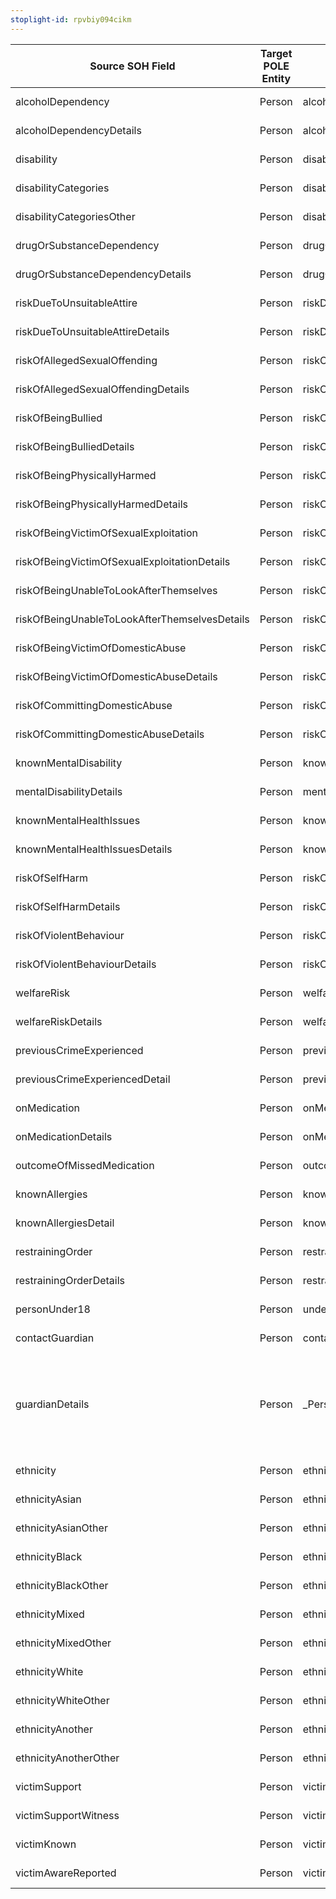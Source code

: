 ```yaml
---
stoplight-id: rpvbiy094cikm
---
```


Source SOH Field                               |  Target POLE Entity  |  Target Data Model Field                        |  Mapping Type
-----------------------------------------------|----------------------|-------------------------------------------------|-------------------------------------------------
alcoholDependency                              |  Person              |  alcoholDependency                              |  Direct Mapping
alcoholDependencyDetails                       |  Person              |  alcoholDependencyDetails                       |  Direct Mapping
disability                                     |  Person              |  disability                                     |  Direct Mapping
disabilityCategories                           |  Person              |  disabilityCategory                             |  Direct Mapping
disabilityCategoriesOther                      |  Person              |  disabilityDetails                              |  Direct Mapping
drugOrSubstanceDependency                      |  Person              |  drugOrSubstanceDependency                      |  Direct Mapping
drugOrSubstanceDependencyDetails               |  Person              |  drugOrSubstanceDependencyDetails               |  Direct Mapping
riskDueToUnsuitableAttire                      |  Person              |  riskDueToUnsuitableAttire                      |  Direct Mapping
riskDueToUnsuitableAttireDetails               |  Person              |  riskDueToUnsuitableAttireDetails               |  Direct Mapping
riskOfAllegedSexualOffending                   |  Person              |  riskOfAllegedSexualOffending                   |  Direct Mapping
riskOfAllegedSexualOffendingDetails            |  Person              |  riskOfAllegedSexualOffendingDetails            |  Direct Mapping
riskOfBeingBullied                             |  Person              |  riskOfBeingBullied                             |  Direct Mapping
riskOfBeingBulliedDetails                      |  Person              |  riskOfBeingBulliedDetails                      |  Direct Mapping
riskOfBeingPhysicallyHarmed                    |  Person              |  riskOfBeingPhysicallyHarmed                    |  Direct Mapping
riskOfBeingPhysicallyHarmedDetails             |  Person              |  riskOfBeingPhysicallyHarmedDetails             |  Direct Mapping
riskOfBeingVictimOfSexualExploitation          |  Person              |  riskOfBeingVictimOfSexualExploitation          |  Direct Mapping
riskOfBeingVictimOfSexualExploitationDetails   |  Person              |  riskOfBeingVictimOfSexualExploitationDetails   |  Direct Mapping
riskOfBeingUnableToLookAfterThemselves         |  Person              |  riskOfBeingUnableToLookAfterThemselves         |  Direct Mapping
riskOfBeingUnableToLookAfterThemselvesDetails  |  Person              |  riskOfBeingUnableToLookAfterThemselvesDetails  |  Direct Mapping
riskOfBeingVictimOfDomesticAbuse               |  Person              |  riskOfBeingVictimOfDomesticAbuse               |  Direct Mapping
riskOfBeingVictimOfDomesticAbuseDetails        |  Person              |  riskOfBeingVictimOfDomesticAbuseDetails        |  Direct Mapping
riskOfCommittingDomesticAbuse                  |  Person              |  riskOfCommittingDomesticAbuse                  |  Direct Mapping
riskOfCommittingDomesticAbuseDetails           |  Person              |  riskOfCommittingDomesticAbuseDetails           |  Direct Mapping
knownMentalDisability                          |  Person              |  knownMentalDisability                          |  Direct Mapping
mentalDisabilityDetails                        |  Person              |  mentalDisabilityDetails                        |  Direct Mapping
knownMentalHealthIssues                        |  Person              |  knownMentalHealthIssues                        |  Direct Mapping
knownMentalHealthIssuesDetails                 |  Person              |  knownMentalHealthIssuesDetails                 |  Direct Mapping
riskOfSelfHarm                                 |  Person              |  riskOfSelfHarm                                 |  Direct Mapping
riskOfSelfHarmDetails                          |  Person              |  riskOfSelfHarmDetails                          |  Direct Mapping
riskOfViolentBehaviour                         |  Person              |  riskOfViolentBehaviour                         |  Direct Mapping
riskOfViolentBehaviourDetails                  |  Person              |  riskOfViolentBehaviourDetails                  |  Direct Mapping
welfareRisk                                    |  Person              |  welfareRisk                                    |  Direct Mapping
welfareRiskDetails                             |  Person              |  welfareRiskDetails                             |  Direct Mapping
previousCrimeExperienced                       |  Person              |  previousCrimeExperienced                       |  Direct Mapping
previousCrimeExperiencedDetail                 |  Person              |  previousCrimeExperiencedDetails                |  Direct Mapping
onMedication                                   |  Person              |  onMedication                                   |  Direct Mapping
onMedicationDetails                            |  Person              |  onMedicationDetails                            |  Direct Mapping
outcomeOfMissedMedication                      |  Person              |  outcomeOfMissedMedication                      |  Direct Mapping
knownAllergies                                 |  Person              |  knownAllergies                                 |  Direct Mapping
knownAllergiesDetail                           |  Person              |  knownAllergiesDetail                           |  Direct Mapping
restrainingOrder                               |  Person              |  restrainingOrder                               |  Direct Mapping
restrainingOrderDetails                        |  Person              |  restrainingOrderDetails                        |  Direct Mapping
personUnder18                                  |  Person              |  under18                                        |  Direct Mapping
contactGuardian                                |  Person              |  contactGuardian                                |  Direct Mapping
guardianDetails                                |  Person              |  _PersonFields                                  |  New POLE entity created, value remains the same
ethnicity                                      |  Person              |  ethnicityGroup                                 |  Direct Mapping
ethnicityAsian                                 |  Person              |  ethnicitySelfDefined                           |  Direct Mapping
ethnicityAsianOther                            |  Person              |  ethnicitySelfDefinedDetails                    |  Direct Mapping
ethnicityBlack                                 |  Person              |  ethnicitySelfDefined                           |  Direct Mapping
ethnicityBlackOther                            |  Person              |  ethnicitySelfDefinedDetails                    |  Direct Mapping
ethnicityMixed                                 |  Person              |  ethnicitySelfDefined                           |  Direct Mapping
ethnicityMixedOther                            |  Person              |  ethnicitySelfDefinedDetails                    |  Direct Mapping
ethnicityWhite                                 |  Person              |  ethnicitySelfDefined                           |  Direct Mapping
ethnicityWhiteOther                            |  Person              |  ethnicitySelfDefinedDetails                    |  Direct Mapping
ethnicityAnother                               |  Person              |  ethnicitySelfDefined                           |  Direct Mapping
ethnicityAnotherOther                          |  Person              |  ethnicitySelfDefinedDetails                    |  Direct Mapping
victimSupport                                  |  Person              |  victimSupport                                  |  Direct Mapping
victimSupportWitness                           |  Person              |  victimSupportWitness                           |  Direct Mapping
victimKnown                                    |  Person              |  victimKnown                                    |  Direct Mapping
victimAwareReported                            |  Person              |  victimAwareReported                            |  Direct Mapping